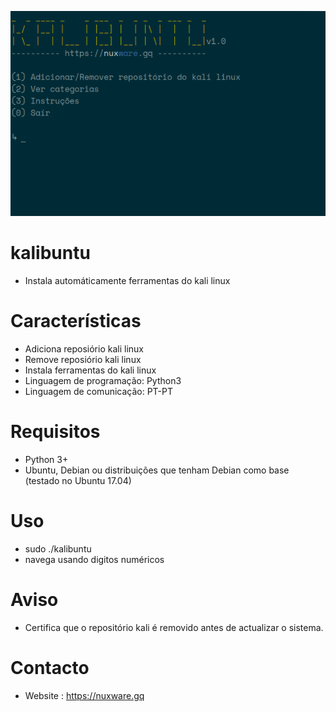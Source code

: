 ![katoolin](https://github.com/kadu247/kalibuntu/blob/master/img/menu_inicial.png)
# kalibuntu
- Instala automáticamente ferramentas do kali linux

# Características
- Adiciona reposiório kali linux
- Remove reposiório kali linux
- Instala ferramentas do kali linux
- Linguagem de programação: Python3
- Linguagem de comunicação: PT-PT

# Requisitos
- Python 3+
- Ubuntu, Debian ou distribuições que tenham Debian como base (testado no Ubuntu 17.04)

# Uso
- sudo ./kalibuntu
- navega usando digitos numéricos

# Aviso
- Certifica que o repositório kali é removido antes de actualizar o sistema.

# Contacto
- Website : https://nuxware.gq

